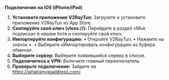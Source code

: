 <b>Подключение на iOS (iPhone/iPad)</b>

1. <b>Установите приложение V2RayTun:</b> Загрузите и установите приложение V2RayTun из App Store.
2. <b>Скопируйте свой ключ (vless://):</b> Перейдите в раздел «Моя подписка» в нашем боте и скопируйте свой ключ.
3. <b>Импортируйте конфигурацию:</b>
   • Откройте V2RayTun.
   • Нажмите на значок +.
   • Выберите «Импортировать конфигурацию из буфера обмена».
4. <b>Выберите сервер:</b> Выберите появившийся сервер в списке.
5. <b>Подключитесь к VPN:</b> Включите главный переключатель.
6. <b>Проверьте подключение:</b> Зайдите на https://whatismyipaddress.com/.